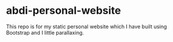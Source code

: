 # abdi-personal-website
This repo is for my static personal website which I have built using Bootstrap and I little parallaxing.
